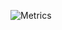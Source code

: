 
![Metrics](https://beta-metrics.lecoq.io/rexionmars?template=classic&base.header=0&base.activity=0&base.community=0&base.repositories=0&base.metadata=0&people=1&notable=1&achievements=1&base=header%2C%20activity%2C%20community%2C%20repositories%2C%20metadata&base.indepth=false&base.hireable=false&base.skip=false&people=false&people.limit=24&people.identicons=false&people.identicons.hide=false&people.size=28&people.types=followers%2C%20following&people.shuffle=false&achievements=false&achievements.threshold=C&achievements.secrets=true&achievements.display=compact&achievements.limit=0&notable=false&notable.from=organization&notable.repositories=false&notable.indepth=false&notable.types=commit&notable.self=false&config.timezone=America%2FFortaleza)

<!-- Day 1, Day2, Day 3, Day 4, Day 5, Day 6, Day 8, DAY 9 -->
